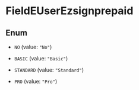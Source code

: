 

# FieldEUserEzsignprepaid

## Enum


* `NO` (value: `"No"`)

* `BASIC` (value: `"Basic"`)

* `STANDARD` (value: `"Standard"`)

* `PRO` (value: `"Pro"`)



